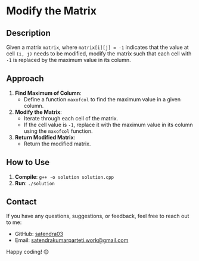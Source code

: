 # Modify the Matrix

## Description

Given a matrix `matrix`, where `matrix[i][j] = -1` indicates that the value at cell `(i, j)` needs to be modified, modify the matrix such that each cell with `-1` is replaced by the maximum value in its column.

## Approach

1. **Find Maximum of Column**:
   - Define a function `maxofcol` to find the maximum value in a given column.
2. **Modify the Matrix**:
   - Iterate through each cell of the matrix.
   - If the cell value is `-1`, replace it with the maximum value in its column using the `maxofcol` function.
3. **Return Modified Matrix**:
   - Return the modified matrix.

## How to Use

1. **Compile**: `g++ -o solution solution.cpp`
2. **Run**: `./solution`

## Contact

If you have any questions, suggestions, or feedback, feel free to reach out to me:

- GitHub: [satendra03](https://github.com/satendra03)
- Email: [satendrakumarparteti.work@gmail.com](mailto:satendrakumarparteti.work@gmail.com)

Happy coding! 😊
